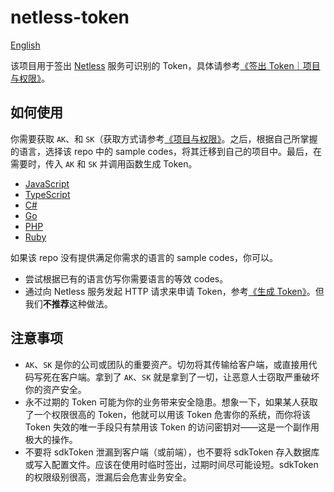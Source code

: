 # netless-token

[English](README-en.md)

该项目用于签出 [Netless](https://netless.link) 服务可识别的 Token，具体请参考[《签出 Token｜项目与权限》](https://developer.netless.link/document-zh/home/project-and-authority#签出-token)。

## 如何使用

你需要获取 ``AK``、和 ``SK``（获取方式请参考[《项目与权限》](https://developer.netless.link/document-zh/home/project-and-authority#签出-token)。之后，根据自己所掌握的语言，选择该 repo 中的 sample codes，将其迁移到自己的项目中。最后，在需要时，传入 ``AK`` 和 ``SK`` 并调用函数生成 Token。

- [JavaScript](/Node/JavaScript)
- [TypeScript](/Node/TypeScript)
- [C#](/csharp)
- [Go](/golang)
- [PHP](/php)
- [Ruby](/ruby)

如果该 repo 没有提供满足你需求的语言的 sample codes，你可以。

- 尝试根据已有的语言仿写你需要语言的等效 codes。
- 通过向 Netless 服务发起 HTTP 请求来申请 Token，参考[《生成 Token》](https://developer.netless.link/server-zh/home/server-token)。但我们**不推荐**这种做法。

## 注意事项

- ``AK``、``SK`` 是你的公司或团队的重要资产。切勿将其传输给客户端，或直接用代码写死在客户端。拿到了 ``AK``、``SK`` 就是拿到了一切，让恶意人士窃取严重破坏你的资产安全。
- 永不过期的 Token 可能为你的业务带来安全隐患。想象一下，如果某人获取了一个权限很高的 Token，他就可以用该 Token 危害你的系统，而你将该 Token 失效的唯一手段只有禁用该 Token 的访问密钥对——这是一个副作用极大的操作。
- 不要将 sdkToken 泄漏到客户端（或前端），也不要将 sdkToken 存入数据库或写入配置文件。应该在使用时临时签出，过期时间尽可能设短。sdkToken 的权限级别很高，泄漏后会危害业务安全。